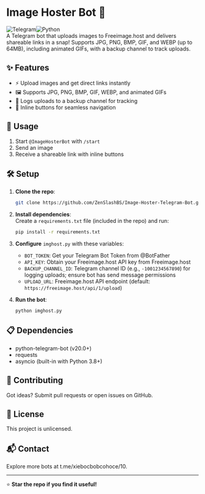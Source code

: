 # Image Hoster Bot 📸

![Telegram](https://img.shields.io/badge/Telegram-Bot-blue?logo=telegram)![Python](https://img.shields.io/badge/Python-3.8+-blue?logo=python)<br>A Telegram bot that uploads images to Freeimage.host and delivers shareable links in a snap! Supports JPG, PNG, BMP, GIF, and WEBP (up to 64MB), including animated GIFs, with a backup channel to track uploads.

## ✨ Features

- ⚡ Upload images and get direct links instantly
- 🖼️ Supports JPG, PNG, BMP, GIF, WEBP, and animated GIFs
- 📜 Logs uploads to a backup channel for tracking
- 🔘 Inline buttons for seamless navigation

## 🚀 Usage

1. Start `@ImageHosterBot` with `/start`
2. Send an image
3. Receive a shareable link with inline buttons

## 🛠️ Setup

1. **Clone the repo**:

   ```bash
   git clone https://github.com/ZenSlashBS/Image-Hoster-Telegram-Bot.git
   ```

2. **Install dependencies**:\
   Create a `requirements.txt` file (included in the repo) and run:

   ```bash
   pip install -r requirements.txt
   ```

3. **Configure** `imghost.py` with these variables:

   - `BOT_TOKEN`: Get your Telegram Bot Token from @BotFather
   - `API_KEY`: Obtain your Freeimage.host API key from Freeimage.host
   - `BACKUP_CHANNEL_ID`: Telegram channel ID (e.g., `-1001234567890`) for logging uploads; ensure bot has send message permissions
   - `UPLOAD_URL`: Freeimage.host API endpoint (default: `https://freeimage.host/api/1/upload`)

4. **Run the bot**:

   ```bash
   python imghost.py
   ```

## 📋 Dependencies

- python-telegram-bot (v20.0+)
- requests
- asyncio (built-in with Python 3.8+)

## 🤝 Contributing

Got ideas? Submit pull requests or open issues on GitHub.

## 📜 License

This project is unlicensed.

## 📬 Contact

Explore more bots at t.me/xiebocbobcohoce/10.

---

⭐ **Star the repo if you find it useful!**
